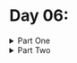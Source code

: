 # Day 06: 

<details>
  <summary>Part One</summary>


</details>

<details>
  <summary>Part Two</summary>


</details>